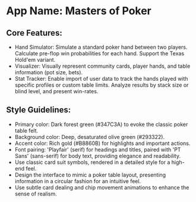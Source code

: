 # **App Name**: Masters of Poker

## Core Features:

- Hand Simulator: Simulate a standard poker hand between two players. Calculate pre-flop win probabilities for each hand. Support the Texas Hold'em variant.
- Visualizer: Visually represent community cards, player hands, and table information (pot size, bets).
- Stat Tracker: Enable import of user data to track the hands played with specific profiles or custom table limits. Analyze results by stack size or blind level, and present win-rates.

## Style Guidelines:

- Primary color: Dark forest green (#347C3A) to evoke the classic poker table felt.
- Background color: Deep, desaturated olive green (#293322).
- Accent color: Rich gold (#B8860B) for highlights and important actions.
- Font pairing: 'Playfair' (serif) for headings and titles, paired with 'PT Sans' (sans-serif) for body text, providing elegance and readability.
- Use classic card suit symbols, rendered in a detailed style for a high-end feel.
- Design the interface to mimic a poker table layout, presenting information in a circular fashion for an intuitive feel.
- Use subtle card dealing and chip movement animations to enhance the sense of realism.